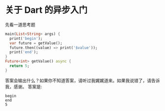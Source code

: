 # 关于 Dart 的异步入门


先看一道思考题
```dart
main(List<String> args) {
  print('begin');
  var future = getValue();
  future.then((value) => print('$value'));
  print('end');
}
Future<int> getValue() async {
  return 5;
}
```
答案会输出什么？如果你不知道答案，请听过我娓娓道来。如果我说错了，请告诉我，感谢。
答案是:
```
begin
end
5
```

